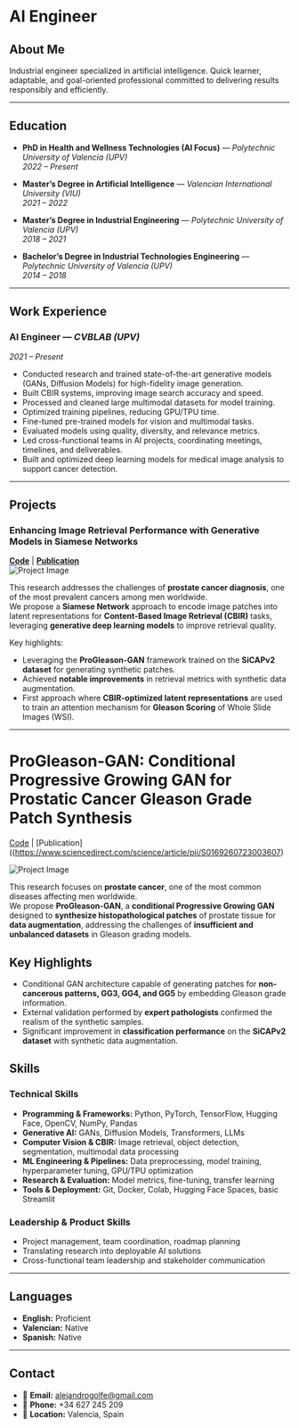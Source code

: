 # AI Engineer

## About Me
Industrial engineer specialized in artificial intelligence. Quick learner, adaptable, and goal-oriented professional committed to delivering results responsibly and efficiently.

---

## Education
- **PhD in Health and Wellness Technologies (AI Focus)** — *Polytechnic University of Valencia (UPV)*  
  *2022 – Present*

- **Master’s Degree in Artificial Intelligence** — *Valencian International University (VIU)*  
  *2021 – 2022*

- **Master’s Degree in Industrial Engineering** — *Polytechnic University of Valencia (UPV)*  
  *2018 – 2021*

- **Bachelor’s Degree in Industrial Technologies Engineering** — *Polytechnic University of Valencia (UPV)*  
  *2014 – 2018*

---

## Work Experience
### **AI Engineer** — *CVBLAB (UPV)*  
*2021 – Present*  
- Conducted research and trained state-of-the-art generative models (GANs, Diffusion Models) for high-fidelity image generation.  
- Built CBIR systems, improving image search accuracy and speed.  
- Processed and cleaned large multimodal datasets for model training.  
- Optimized training pipelines, reducing GPU/TPU time.  
- Fine-tuned pre-trained models for vision and multimodal tasks.  
- Evaluated models using quality, diversity, and relevance metrics.  
- Led cross-functional teams in AI projects, coordinating meetings, timelines, and deliverables.  
- Built and optimized deep learning models for medical image analysis to support cancer detection.

---
## Projects

### **Enhancing Image Retrieval Performance with Generative Models in Siamese Networks**  
**[Code](https://github.com/cvblab/CBIR_SYNTHETIC_VIEWS)** | **[Publication](https://ieeexplore.ieee.org/abstract/document/10896802)**  
![Project Image](path_to_image.jpg)  

This research addresses the challenges of **prostate cancer diagnosis**, one of the most prevalent cancers among men worldwide.  
We propose a **Siamese Network** approach to encode image patches into latent representations for **Content-Based Image Retrieval (CBIR)** tasks, leveraging **generative deep learning models** to improve retrieval quality.  

Key highlights:
- Leveraging the **ProGleason-GAN** framework trained on the **SiCAPv2 dataset** for generating synthetic patches.  
- Achieved **notable improvements** in retrieval metrics with synthetic data augmentation.  
- First approach where **CBIR-optimized latent representations** are used to train an attention mechanism for **Gleason Scoring** of Whole Slide Images (WSI).  

---

# ProGleason-GAN: Conditional Progressive Growing GAN for Prostatic Cancer Gleason Grade Patch Synthesis

[Code](https://github.com/cvblab/ProGleason-GAN) | [Publication]((https://www.sciencedirect.com/science/article/pii/S0169260723003607)

![Project Image](path_to_image.jpg)

This research focuses on **prostate cancer**, one of the most common diseases affecting men worldwide.  
We propose **ProGleason-GAN**, a **conditional Progressive Growing GAN** designed to **synthesize histopathological patches** of prostate tissue for **data augmentation**, addressing the challenges of **insufficient and unbalanced datasets** in Gleason grading models.

## Key Highlights
- Conditional GAN architecture capable of generating patches for **non-cancerous patterns, GG3, GG4, and GG5** by embedding Gleason grade information.
- External validation performed by **expert pathologists** confirmed the realism of the synthetic samples.  
- Significant improvement in **classification performance** on the **SiCAPv2 dataset** with synthetic data augmentation.

## Skills
### **Technical Skills**
- **Programming & Frameworks:** Python, PyTorch, TensorFlow, Hugging Face, OpenCV, NumPy, Pandas  
- **Generative AI:** GANs, Diffusion Models, Transformers, LLMs  
- **Computer Vision & CBIR:** Image retrieval, object detection, segmentation, multimodal data processing  
- **ML Engineering & Pipelines:** Data preprocessing, model training, hyperparameter tuning, GPU/TPU optimization  
- **Research & Evaluation:** Model metrics, fine-tuning, transfer learning  
- **Tools & Deployment:** Git, Docker, Colab, Hugging Face Spaces, basic Streamlit  

### **Leadership & Product Skills**
- Project management, team coordination, roadmap planning  
- Translating research into deployable AI solutions  
- Cross-functional team leadership and stakeholder communication  

---

## Languages
- **English:** Proficient  
- **Valencian:** Native  
- **Spanish:** Native  

---

## Contact
- 📧 **Email:** alejandrogolfe@gmail.com  
- 📱 **Phone:** +34 627 245 209  
- 📍 **Location:** Valencia, Spain  
